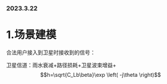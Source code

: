 ### 2023.3.22
# 1.场景建模
  合法用户接入到卫星时接收到的信号：  
  
  卫星信道：雨水衰减+路径损耗+卫星波束增益+
$$h=\sqrt{C_Lb\beta}\exp \left( -j\theta \right)$$
